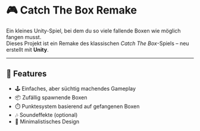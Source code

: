 # 🎮 Catch The Box Remake

Ein kleines Unity-Spiel, bei dem du so viele fallende Boxen wie möglich fangen musst.  
Dieses Projekt ist ein Remake des klassischen *Catch The Box*-Spiels – neu erstellt mit **Unity**.

---

## 🚀 Features
- 🕹️ Einfaches, aber süchtig machendes Gameplay  
- 📦 Zufällig spawnende Boxen  
- ⏱️ Punktesystem basierend auf gefangenen Boxen  
- 🎶 Soundeffekte (optional)  
- 🎨 Minimalistisches Design  
